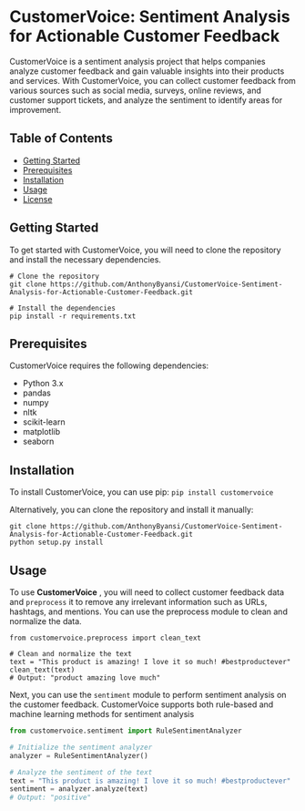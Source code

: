 # CustomerVoice: Sentiment Analysis for Actionable Customer Feedback

CustomerVoice is a sentiment analysis project that helps companies analyze customer feedback and gain valuable insights into their products and services. With CustomerVoice, you can collect customer feedback from various sources such as social media, surveys, online reviews, and customer support tickets, and analyze the sentiment to identify areas for improvement.


## Table of Contents

- [Getting Started](#getting-started)
- [Prerequisites](#prerequisites)
- [Installation](#Installation)
- [Usage](#usage)
- [License](#license)

## Getting Started
To get started with CustomerVoice, you will need to clone the repository and install the necessary dependencies.

```
# Clone the repository
git clone https://github.com/AnthonyByansi/CustomerVoice-Sentiment-Analysis-for-Actionable-Customer-Feedback.git

# Install the dependencies
pip install -r requirements.txt
```

## Prerequisites
CustomerVoice requires the following dependencies:

* Python 3.x
* pandas
*  numpy
* nltk
* scikit-learn
* matplotlib
* seaborn

## Installation
To install CustomerVoice, you can use pip: `pip install customervoice`

Alternatively, you can clone the repository and install it manually: 
```
git clone https://github.com/AnthonyByansi/CustomerVoice-Sentiment-Analysis-for-Actionable-Customer-Feedback.git
python setup.py install
```
## Usage

To use **CustomerVoice** , you will need to collect customer feedback data and `preprocess` it to remove any irrelevant information such as URLs, hashtags, and mentions. You can use the preprocess module to clean and normalize the data.

```
from customervoice.preprocess import clean_text

# Clean and normalize the text
text = "This product is amazing! I love it so much! #bestproductever"
clean_text(text)
# Output: "product amazing love much"
```

Next, you can use the `sentiment` module to perform sentiment analysis on the customer feedback. CustomerVoice supports both rule-based and machine learning methods for sentiment analysis

```python
from customervoice.sentiment import RuleSentimentAnalyzer

# Initialize the sentiment analyzer
analyzer = RuleSentimentAnalyzer()

# Analyze the sentiment of the text
text = "This product is amazing! I love it so much! #bestproductever"
sentiment = analyzer.analyze(text)
# Output: "positive"
``` 
